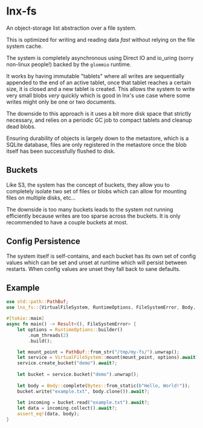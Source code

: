 # lnx-fs

An object-storage list abstraction over a file system.

This is optimized for writing and reading data _fast_ without relying on the file system cache.

The system is completely asynchronous using Direct IO and io_uring (sorry non-linux people!) backed
by the `glommio` runtime. 

It works by having immutable "tablets" where all writes are sequentially appended to the end of an active tablet,
once that tablet reaches a certain size, it is closed and a new tablet is created.
This allows the system to write very small blobs _very_ quickly which is good in lnx's use case where
some writes might only be one or two documents.

The downside to this approach is it uses a bit more disk space that strictly necessary, and relies on a periodic
GC job to compact tablets and cleanup dead blobs.

Ensuring durability of objects is largely down to the metastore, which is a SQLite database, files are only
registered in the metastore once the blob itself has been successfully flushed to disk.

## Buckets

Like S3, the system has the concept of buckets, they allow you to completely isolate two set of files or blobs which
can allow for mounting files on multiple disks, etc... 

The downside is too many buckets leads to the system not running efficiently because writes are too sparse across
the buckets. It is only recommended to have a couple buckets at most.

## Config Persistence

The system itself is self-contains, and each bucket has its own set of config values which can be set and unset
at runtime which will persist between restarts. When config values are unset they fall back to sane defaults.

## Example

```rust
use std::path::PathBuf;
use lnx_fs::{VirtualFileSystem, RuntimeOptions, FileSystemError, Body, Bytes};

#[tokio::main]
async fn main() -> Result<(), FileSystemError> {
    let options = RuntimeOptions::builder()
        .num_threads(2)
        .build();

    let mount_point = PathBuf::from_str("/tmp/my-fs/").unwrap();
    let service = VirtualFileSystem::mount(mount_point, options).await?;
    service.create_bucket("demo").await?;
    
    let bucket = service.bucket("demo").unwrap();
    
    let body = Body::complete(Bytes::from_static(b"Hello, World!"));
    bucket.write("example.txt", body.clone()).await?;
    
    let incoming = bucket.read("example.txt").await?;
    let data = incoming.collect().await?;
    assert_eq!(data, body);
}
```